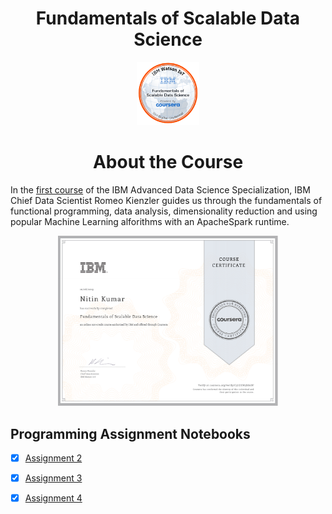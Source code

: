 <h1 align="center">Fundamentals of Scalable Data Science</h1>


<p align="center">
<img src="https://github.com/ntnnitinkr/courses-certifications/blob/master/IBM-Advanced-Data-Science/Fundamentals%20of%20Scalable%20Data%20Science/Fundamentals+of+Scalable+Data+Science.png" width="20%" height="20%">
</p>

<h1 align="center">About the Course</h1>

In the [first course](https://www.coursera.org/learn/ds) of the IBM Advanced Data Science Specialization, IBM Chief Data Scientist Romeo Kienzler guides us through the fundamentals of functional programming, data analysis, dimensionality reduction and using popular Machine Learning alforithms with an ApacheSpark runtime.

<p align="center">
<img src="https://github.com/ntnnitinkr/courses-certifications/blob/master/IBM-Advanced-Data-Science/Fundamentals%20of%20Scalable%20Data%20Science/Fundamentals%20of Scalable%20Data%20Science.jpg" width="70%" height="60%">
</p>

## Programming Assignment Notebooks

- [x] [Assignment 2](https://github.com/ntnnitinkr/courses-certifications/blob/master/IBM-Advanced-Data-Science/Fundamentals%20of%20Scalable%20Data%20Science/Assignment%202.1.ipynb)
- [x] [Assignment 3](https://github.com/ntnnitinkr/courses-certifications/blob/master/IBM-Advanced-Data-Science/Fundamentals%20of%20Scalable%20Data%20Science/Assignment%203.1.ipynb)
- [x] [Assignment 4](https://github.com/ntnnitinkr/courses-certifications/blob/master/IBM-Advanced-Data-Science/Fundamentals%20of%20Scalable%20Data%20Science/aAssignment%204.1.ipynb)

